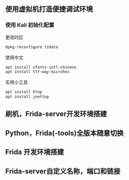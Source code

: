 ## 使用虚拟机打造便捷调试环境

### 使用 Kali 初始化配置

更改时区

```bash
dpkg-reconfigure tzdata
```

使用中文

```bash
apt install xfonts-intl-chinese
apt install ttf-wqy-microhei
```

实用小工具

```bash
apt install htop
apt install jnettop
```



## 刷机，Frida-server开发环境搭建



## Python，Frida(-tools)全版本随意切换



## Frida 开发环境搭建



## Frida-server自定义名称，端口和链接

